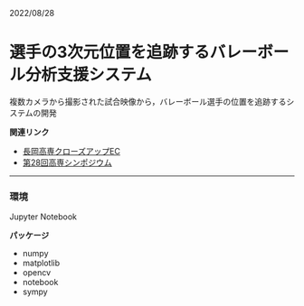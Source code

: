 2022/08/28
# 選手の3次元位置を追跡するバレーボール分析支援システム
複数カメラから撮影された試合映像から，バレーボール選手の位置を追跡するシステムの開発

**関連リンク**

- [長岡高専クローズアップEC](https://github.com/thoth000/volleyball-analysis/tree/main)
- [第28回高専シンポジウム](https://kosen-sympo.org/28th/)
---
### 環境
Jupyter Notebook

**パッケージ**
- numpy
- matplotlib
- opencv
- notebook
- sympy
